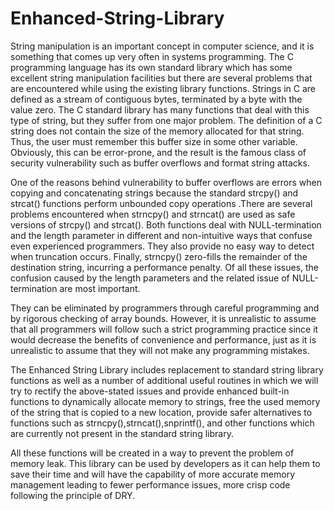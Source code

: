 # Enhanced-String-Library

String manipulation is an important concept in computer science, and it is something that comes up very often in systems programming. The C programming language has its own standard library which has some excellent string manipulation facilities but there are several problems that are encountered while using the existing library functions.
Strings in C are defined as a stream of contiguous bytes, terminated by a byte with the value zero. The C standard library has many functions that deal with this type of string, but they suffer from one major problem. The definition of a C string does not contain the size of the memory allocated for that string. Thus, the user must remember this buffer size in some other variable. Obviously, this can be error-prone, and the result is the famous class of security vulnerability such as buffer overflows and format string attacks. 

One of the reasons behind vulnerability to buffer overflows are errors when copying and concatenating strings because the standard strcpy() and strcat() functions perform unbounded copy operations .There are several problems encountered when strncpy() and strncat() are used as safe versions of strcpy() and strcat(). Both functions deal with NULL-termination and the length parameter in different and non-intuitive ways that confuse even experienced programmers. They also provide no easy way to detect when truncation occurs. Finally, strncpy() zero-fills the remainder of the destination string, incurring a performance penalty. Of all these issues, the confusion caused by the length parameters and the related issue of NULL-termination are most important.

They can be eliminated by programmers through careful programming and by rigorous checking of array bounds. However, it is unrealistic to assume that all programmers will follow such a strict programming practice since it would decrease the benefits of convenience and performance, just as it is unrealistic to assume that they will not make any programming mistakes.

The Enhanced String Library includes replacement to standard string library functions as well as a number of additional useful routines in which we will try to rectify the above-stated issues and provide enhanced built-in functions to dynamically allocate memory to strings, free the used memory of the string that is copied to a new location, provide safer alternatives to functions such as strncpy(),strncat(),snprintf(), and other functions which are currently not present in the standard string library.

All these functions will be created in a way to prevent the problem of memory leak. This library can be used by developers as it can help them to save their time and will have the capability of more accurate memory management leading to fewer performance issues, more crisp code following the principle of DRY.
